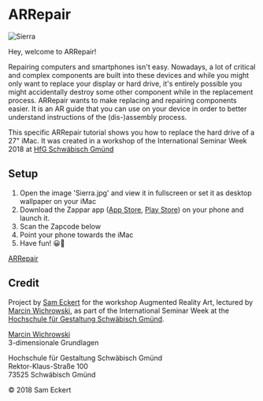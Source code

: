 # ARRepair

![Sierra](Sierra.jpg)

Hey, welcome to ARRepair!

Repairing computers and smartphones isn't easy. Nowadays, a lot of critical and complex components are built into these devices and while you might only want to replace your display or hard drive, it's entirely possible you might accidentally destroy some other component while in the replacement process. ARRepair wants to make replacing and repairing components easier. It is an AR guide that you can use on your device in order to better understand instructions of the (dis-)assembly process.

This specific ARRepair tutorial shows you how to replace the hard drive of a 27" iMac. It was created in a workshop of the International Seminar Week 2018 at [HfG Schwäbisch Gmünd](https://github.com/hfg-gmuend)


## Setup

1. Open the image 'Sierra.jpg' and view it in fullscreen or set it as desktop wallpaper on your iMac
2. Download the Zappar app ([App Store](https://itunes.apple.com/gb/app/zappar/id429885268), [Play Store](https://play.google.com/store/apps/details?id=com.zappar.Zappar)) on your phone and launch it.
3. Scan the Zapcode below
4. Point your phone towards the iMac
5. Have fun! 😀🎉

[ARRepair](ARRepair.png)


## Credit
Project by [Sam Eckert](https://github.com/Sam0711er) for the workshop Augmented Reality Art, lectured by [Marcin Wichrowski](https://github.com/marcinwichrowski), as part of the International Seminar Week at the [Hochschule für Gestaltung Schwäbisch Gmünd](https://github.com/hfg-gmuend).


[Marcin Wichrowski](http://wichrowski.pl)</br>
3-dimensionale Grundlagen


Hochschule für Gestaltung Schwäbisch Gmünd</br>
Rektor-Klaus-Straße 100</br>
73525 Schwäbisch Gmünd


© 2018 Sam Eckert
